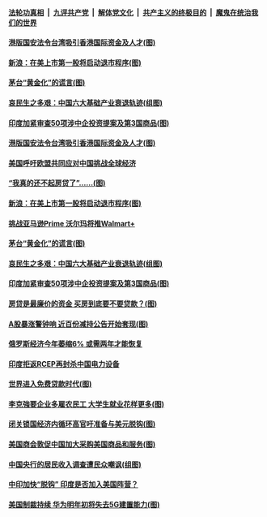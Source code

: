 ####  [法轮功真相](../../../../basic/blob/master/README.md?t=07082131) &nbsp;|&nbsp; [九评共产党](../../../../9ping.md/blob/master/README.md?t=07082131) &nbsp;|&nbsp; [解体党文化](../../../../jtdwh.md/blob/master/README.md?t=07082131)  &nbsp;|&nbsp; [共产主义的终极目的](../../../../gczydzjmd.md/blob/master/README.md?t=07082131) &nbsp;|&nbsp; [魔鬼在统治我们的世界](../../../../mgztzwmdsj.md/blob/master/README.md?t=07082131) 

#### [港版国安法令台湾吸引香港国际资金及人才(图)](../pages/p5/939076.md?t=07082131) 

#### [新浪：在美上市第一股将启动退市程序(图)](../pages/p5/939023.md?t=07082131) 

#### [茅台“黄金化”的谎言(图)](../pages/p5/939017.md?t=07082131) 

#### [哀民生之多艰：中国六大基础产业衰退轨迹(组图)](../pages/p5/939007.md?t=07082131) 


#### [印度加紧审查50项涉中企投资提案及第3国商品(图)](../pages/p5/938987.md?t=07082131) 

#### [港版国安法令台湾吸引香港国际资金及人才(图)](../pages/p5/939076.md?t=07082131) 

#### [美国呼吁欧盟共同应对中国挑战全球经济](../pages/p5/939074.md?t=07082131) 

#### [“我真的还不起房贷了”……(图)](../pages/p5/939012.md?t=07082131) 

#### [新浪：在美上市第一股将启动退市程序(图)](../pages/p5/939023.md?t=07082131) 

#### [挑战亚马逊Prime 沃尔玛将推Walmart+](../pages/p5/939020.md?t=07082131) 

#### [茅台“黄金化”的谎言(图)](../pages/p5/939017.md?t=07082131) 

#### [哀民生之多艰：中国六大基础产业衰退轨迹(组图)](../pages/p5/939007.md?t=07082131) 


#### [印度加紧审查50项涉中企投资提案及第3国商品(图)](../pages/p5/938987.md?t=07082131) 

#### [房贷是最廉价的资金 买房到底要不要贷款？(图)](../pages/p5/938982.md?t=07082131) 

#### [A股暴涨警钟响 近百份减持公告开始套现(图)](../pages/p5/938981.md?t=07082131) 

#### [俄罗斯经济今年萎缩6% 或需两年才能恢复](../pages/p5/938968.md?t=07082131) 

#### [印度拒返RCEP再封杀中国电力设备](../pages/p5/938910.md?t=07082131) 

#### [世界进入免费贷款时代(图)](../pages/p5/938900.md?t=07082131) 

#### [李克強要企业多雇农民工 大学生就业花样更多(图)](../pages/p5/938870.md?t=07082131) 

#### [闭关锁国经济内循环高官吁准备与美元脱钩(图)](../pages/p5/938898.md?t=07082131) 

#### [美国商会敦促中国加大采购美国商品和服务(图)](../pages/p5/938895.md?t=07082131) 

#### [中国央行的居民收入调查遭民众嘲讽(组图)](../pages/p5/938858.md?t=07082131) 

#### [中印加快“脱钩” 印度是否加入美国阵营？](../pages/p5/938851.md?t=07082131) 

#### [美国制裁持续 华为明年初将失去5G建置能力(图)](../pages/p5/938819.md?t=07082131) 

